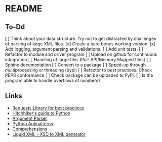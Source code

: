 # README

## To-Dd

[ ]  Think about your data structure. Try not to get distracted by challenges of parsing of large XML files. 
[x]  Create a bare bones working version.
[x]  Add logging, argument parsing and validations.
[ ]  Add unit tests. 
[ ]  Refactor to module and driver program
[ ]  Upload on github for continuous integration
[ ]  Handling of large files (Pull-API/Memory Mapped files)
[ ]  Sphinx documentation
[ ]  Convert to a package
[ ]  Speed-up through multiprocessing or threading (pypi)
[ ]  Refactor to best practices. Check PEP8 conformance
[ ]  Check package can be uploaded to PyPi.
[ ]  Is the program able to handle overflows of numbers?

## Links

-  [Requests Library for best practices](https://github.com/requests/requests/blob/master/requests/__init__.py)
-  [Hitchhiker's guide to Python](http://docs.python-guide.org/en/latest/writing/logging/)
-  [Argument Parser](https://docs.python.org/3/library/argparse.html)
-  [Python Antipatterns](https://docs.quantifiedcode.com/python-anti-patterns/correctness/not_using_setdefault_to_initialize_a_dictionary.html)
-  [Comprehensions](https://www.smallsurething.com/list-dict-and-set-comprehensions-by-example/)
-  [Liquid XML - XSD to XML generator](https://www.liquid-technologies.com/online-xsd-to-xml-converter)
